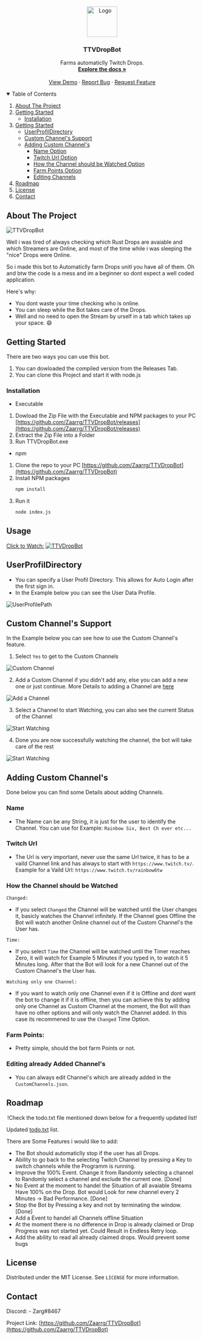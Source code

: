



<!-- PROJECT SHIELDS -->
<!--
*** I'm using markdown "reference style" links for readability.
*** Reference links are enclosed in brackets [ ] instead of parentheses ( ).
*** See the bottom of this document for the declaration of the reference variables
*** for contributors-url, forks-url, etc. This is an optional, concise syntax you may use.
*** https://www.markdownguide.org/basic-syntax/#reference-style-links
-->


<!-- PROJECT LOGO -->
<br />
<p align="center">
  <a href="https://github.com/Zaarrg/TTVDropBot/README.md">
    <img src="twitch.ico" alt="Logo" width="80" height="80">
  </a>

  <h3 align="center">TTVDropBot</h3>

  <p align="center">
    Farms automaticlly Twitch Drops.
    <br />
    <a href="#about-the-project"><strong>Explore the docs »</strong></a>
    <br />
    <br />
    <a href="http://www.youtube.com/watch?v=1K81IqelmtI">View Demo</a>
    ·
    <a href="https://github.com/Zaarrg/TTVDropBot/issues">Report Bug</a>
    ·
    <a href="https://github.com/Zaarrg/TTVDropBot/issues">Request Feature</a>
  </p>
</p>



<!-- TABLE OF CONTENTS -->
<details open="open">
  <summary>Table of Contents</summary>
  <ol>
    <li>
      <a href="#about-the-project">About The Project</a>
    </li>
    <li>
      <a href="#getting-started">Getting Started</a>
      <ul>
        <li><a href="#installation">Installation</a></li>
      </ul>
    </li>
        <li>
      <a href="#usage">Getting Started</a>
      <ul>
        <li><a href="#UserProfilDirectory">UserProfilDirectory</a></li>
        <li><a href="#Custom-Channel's-Support">Custom Channel's Support</a></li>
        <li>
          <a href="#Adding-Custom-Channel's">Adding Custom Channel's</a>
          <ul>
            <li><a href="#Name">Name Option</a></li>
            <li><a href="#Twitch-Url">Twitch Url Option</a></li>
            <li><a href="#How-the-Channel-should-be-Watched">How the Channel should be Watched Option</a></li>
            <li><a href="#Farm-Points">Farm Points Option</a></li>
            <li><a href="#Editing-already-Added-Channel's">Editing Channels</a></li>
          </ul>
        </li>
      </ul>
    </li>
    <li><a href="#roadmap">Roadmap</a></li>
    <li><a href="#license">License</a></li>
    <li><a href="#contact">Contact</a></li>
  </ol>
</details>



<!-- ABOUT THE PROJECT -->
## About The Project

![TTVDropBot](https://i.imgur.com/aHaY9la.jpg "TTVDropBot")

Well i was tired of always checking which Rust Drops are avaiable and which Streamers are Online, and most of the time while i was sleeping the "nice" Drops were Online.

So i made this bot to Automaticlly farm Drops unitl you have all of them. Oh and btw the code is a mess and im a beginner so dont expect a well coded application.

Here's why:
* You dont waste your time checking who is online.
* You can sleep while the Bot takes care of the Drops.
* Well and no need to open the Stream by urself in a tab which takes up your space. :smile:





<!-- GETTING STARTED -->
## Getting Started

There are two ways you can use this bot.
1. You can dowloaded the compiled version from the Releases Tab.
2. You can clone this Project and start it with node.js

### Installation

* Executable
1. Dowload the Zip File with the Executable and NPM packages to your PC [https://github.com/Zaarrg/TTVDropBot/releases](https://github.com/Zaarrg/TTVDropBot/releases)
2. Extract the Zip File into a Folder
3. Run TTVDropBot.exe


* npm
1. Clone the repo to your PC [https://github.com/Zaarrg/TTVDropBot](https://github.com/Zaarrg/TTVDropBot)
2. Install NPM packages
   ```sh
   npm install
   ```
3. Run it
   ```sh
   node index.js
   ```




<!-- USAGE EXAMPLES -->
## Usage

[Click to Watch:](http://www.youtube.com/watch?v=1K81IqelmtI)
[![TTVDropBot](https://i.imgur.com/c5eOxWF.png)](http://www.youtube.com/watch?v=1K81IqelmtI "TTVDropBot for Rust")


## UserProfilDirectory

- You can specify a User Profil Directory. This allows for Auto Login after the first sign in.  
- In the Example below you can see the User Data Profile.

![UserProfilePath](https://i.imgur.com/9D4LlXT.png)

## Custom Channel's Support

In the Example below you can see how to use the Custom Channel's feature.

1. Select `Yes` to get to the Custom Channels
 
![Custom Channel](https://i.imgur.com/6DB4u1X.png)

2. Add a Custom Channel if you didn't add any, else you can add a new one or just continue. More Details to adding a Channel are [here](https://github.com/Zaarrg/TTVDropBot#Adding-Custom-Channel's)

![Add a Channel](https://i.imgur.com/0XoB7uD.png)

3. Select a Channel to start Watching, you can also see the current Status of the Channel 

![Start Watching](https://i.imgur.com/bli9yeL.png)

4. Done you are now successfully watching the channel, the bot will take care of the rest 

![Start Watching](https://i.imgur.com/r2skvhZ.png)


## Adding Custom Channel's

Done below you can find some Details about adding Channels.

### Name
- The Name can be any String, it is just for the user to identify the Channel. You can use for Example: `Rainbow Six, Best Ch ever etc...`

### Twitch Url
- The Url is very important, never use the same Url twice, it has to be a vaild Channel link and has always to start with `https://www.twitch.tv/`. Example for a Vaild Url: `https://www.twitch.tv/rainbow6tw`

### How the Channel should be Watched
`Changed:`
- If you select `Changed` the Channel will be watched until the User changes it, basicly watches the Channel infinitely. If the Channel goes Offline the Bot will watch another Online channel out of the Custom Channel's the User has.

`Time: `
- If you select `Time` the Channel will be watched until the Timer reaches Zero, it will watch for Example 5 Minutes if you typed in, to watch it 5 Minutes long. After that the Bot will look for a new Channel out of the Custom Channel's the User has.

`Watching only one Channel: `
- If you want to watch only one Channel even if it is Offline and dont want the bot to change it if it is offline, then you can achieve this by adding only one Channel as Custom Channel at the moment, the Bot will than have no other options and will only watch the Channel added. In this case its recommened to use the `Changed` Time Option.

### Farm Points:
- Pretty simple, should the bot farm Points or not.

### Editing already Added Channel's
- You can always edit Channel's which are already added in the `CustomChannels.json`.

<!-- ROADMAP -->
## Roadmap

<p align="center">!Check the todo.txt file mentioned down below for a frequently updated list!</p>

Updated [todo.txt](https://github.com/Zaarrg/TTVDropBot/blob/main/src/todo) list.

There are Some Features i would like to add:
* The Bot should automaticlly stop if the user has all Drops.
* Ability to go back to the selecting Twitch Channel by pressing a Key to switch channels while the Programm is running.
* Improve the 100% Event. Change it from Randomly selecting a channel to Randomly select a channel and exclude the current one. [Done] 
* No Event at the moment to handel the Situation of all avaiable Streams Have 100% on the Drop. Bot would Look for new channel every 2 Minutes -> Bad Performance. [Done]
* Stop the Bot by Pressing a key and not by terminating the window. [Done]
* Add a Event to handel all Channels offline Situation
* At the moment there is no difference in Drop is already claimed or Drop Progress was not started yet. Could Result in Endless Retry loop.
* Add the ability to read all already claimed drops. Would prevent some bugs


<!-- LICENSE -->
## License

Distributed under the MIT License. See `LICENSE` for more information.



<!-- CONTACT -->
## Contact

Discord: - Zarg#8467

Project Link: [https://github.com/Zaarrg/TTVDropBot](https://github.com/Zaarrg/TTVDropBot)


